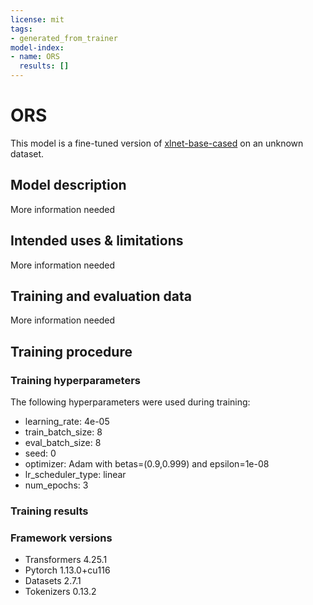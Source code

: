 ```yaml
---
license: mit
tags:
- generated_from_trainer
model-index:
- name: ORS
  results: []
---
```


<!-- This model card has been generated automatically according to the information the Trainer had access to. You
should probably proofread and complete it, then remove this comment. -->

# ORS

This model is a fine-tuned version of [xlnet-base-cased](https://huggingface.co/xlnet-base-cased) on an unknown dataset.

## Model description

More information needed

## Intended uses & limitations

More information needed

## Training and evaluation data

More information needed

## Training procedure

### Training hyperparameters

The following hyperparameters were used during training:
- learning_rate: 4e-05
- train_batch_size: 8
- eval_batch_size: 8
- seed: 0
- optimizer: Adam with betas=(0.9,0.999) and epsilon=1e-08
- lr_scheduler_type: linear
- num_epochs: 3

### Training results



### Framework versions

- Transformers 4.25.1
- Pytorch 1.13.0+cu116
- Datasets 2.7.1
- Tokenizers 0.13.2
